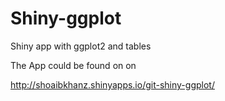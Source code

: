 Shiny-ggplot
============

Shiny app with ggplot2 and tables

The App could be found on on 

http://shoaibkhanz.shinyapps.io/git-shiny-ggplot/
